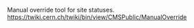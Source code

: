Manual override tool for site statuses.
https://twiki.cern.ch/twiki/bin/view/CMSPublic/ManualOverride
